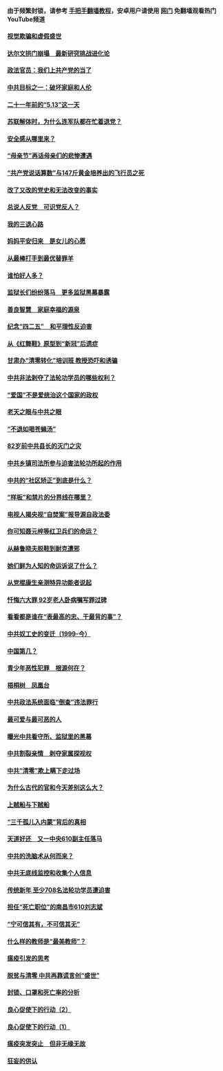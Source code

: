 #### 由于频繁封锁，请参考 [手把手翻墙教程](https://github.com/gfw-breaker/guides/wiki/)，安卓用户请使用 [网门](https://github.com/gfw-breaker/nogfw/blob/master/dl.md?t=06030901) 免翻墙观看热门YouTube频道 

#### [视觉欺骗和虚假盛世](../pages/19/426443.md?t=06030901) 

#### [达尔文拱门崩塌　最新研究挑战进化论](../pages/19/426009.md?t=06030901) 

#### [政法官员：我们上共产党的当了](../pages/19/425351.md?t=06030901) 

#### [中共目标之一：破坏家庭和人伦](../pages/19/424454.md?t=06030901) 

#### [二十一年前的“5.13”这一天](../pages/19/424814.md?t=06030901) 

#### [苏联解体时，为什么连军队都在忙着退党？](../pages/19/424335.md?t=06030901) 

#### [安全感从哪里来？](../pages/19/424336.md?t=06030901) 

#### [“母亲节”再话母亲们的悲惨遭遇](../pages/19/424234.md?t=06030901) 

#### [“共产党说话算数”与147斤黄金培养出的飞行员之死](../pages/19/424115.md?t=06030901) 

#### [改了又改的党史和无法改变的事实](../pages/19/424037.md?t=06030901) 

#### [总说人反党　可识党反人？](../pages/19/423820.md?t=06030901) 

#### [我的三退心路](../pages/19/423876.md?t=06030901) 

#### [妈妈平安归来　是女儿的心愿](../pages/19/423947.md?t=06030901) 

#### [从最棒打手到最优替罪羊](../pages/19/423819.md?t=06030901) 

#### [谁怕好人多？](../pages/19/423774.md?t=06030901) 

#### [监狱长们纷纷落马　更多监狱黑幕暴露](../pages/19/423787.md?t=06030901) 

#### [善良智慧　家庭幸福的源泉](../pages/19/423632.md?t=06030901) 

#### [纪念“四二五”　和平理性反迫害](../pages/19/423660.md?t=06030901) 

#### [从《红舞鞋》原型到“新冠”后遗症](../pages/19/423509.md?t=06030901) 

#### [甘肃办“清零转化”培训班 教授恐吓和诱骗](../pages/19/423498.md?t=06030901) 

#### [中共非法剥夺了法轮功学员的哪些权利？](../pages/19/423392.md?t=06030901) 

#### [“爱国”不是爱统治这个国家的政权](../pages/19/423029.md?t=06030901) 

#### [老天之眼与中共之眼](../pages/19/423378.md?t=06030901) 

#### [“不退如喝苍蝇汤”](../pages/19/423287.md?t=06030901) 

#### [82岁前中共县长的灭门之灾](../pages/19/423055.md?t=06030901) 

#### [中共乡镇司法所参与迫害法轮功所起的作用](../pages/19/423064.md?t=06030901) 

#### [中共的“社区矫正”到底是什么？](../pages/19/422870.md?t=06030901) 

#### [“样板”和禁片的分界线在哪里？](../pages/19/422704.md?t=06030901) 

#### [电视人揭央视“自焚案”报导源自政法委](../pages/19/422770.md?t=06030901) 

#### [你可知聂元梓等红卫兵们的命运？](../pages/19/422848.md?t=06030901) 

#### [从赫鲁晓夫脱鞋到耐克遭邪](../pages/19/422826.md?t=06030901) 

#### [她们鲜为人知的命运诉说了什么？](../pages/19/422754.md?t=06030901) 

#### [从党棍康生亲测特异功能者说起](../pages/19/422657.md?t=06030901) 

#### [忏悔六大罪 92岁老人卧病嘱写罪过碑](../pages/19/422750.md?t=06030901) 

#### [看看都是谁在“表最高的忠、干最背的事”？](../pages/19/422703.md?t=06030901) 

#### [中共奴工史的变迁（1999-今）](../pages/19/422656.md?t=06030901) 

#### [中国第几？](../pages/19/422496.md?t=06030901) 

#### [青少年恶性犯罪　根源何在？](../pages/19/422449.md?t=06030901) 

#### [梧桐树　凤凰台](../pages/19/422442.md?t=06030901) 

#### [中共政法系统面临“倒查”违法罪行](../pages/19/422497.md?t=06030901) 

#### [最可爱与最可恶的人](../pages/19/422448.md?t=06030901) 

#### [曝光中共看守所、监狱里的黑幕](../pages/19/422390.md?t=06030901) 

#### [中共割裂亲情　剥夺家属探视权](../pages/19/422364.md?t=06030901) 

#### [中共“清零”欺上瞒下走过场](../pages/19/422306.md?t=06030901) 

#### [为什么古代的官和今天差别这么大？](../pages/19/422228.md?t=06030901) 

#### [上贼船与下贼船](../pages/19/422276.md?t=06030901) 

#### [“三千孤儿入内蒙”背后的真相](../pages/19/422229.md?t=06030901) 

#### [天道好还　又一中央610副主任落马](../pages/19/422155.md?t=06030901) 

#### [中共的洗脑术从何而来？](../pages/19/422154.md?t=06030901) 

#### [中共无底线监控和收集个人信息](../pages/19/422039.md?t=06030901) 

#### [传统新年 至少708名法轮功学员遭迫害](../pages/19/421946.md?t=06030901) 

#### [担任“死亡职位”的南昌市610刘志斌](../pages/19/421957.md?t=06030901) 

#### [“宁可信其有，不可信其无”](../pages/19/421691.md?t=06030901) 

#### [什么样的教师是“最美教师”？](../pages/19/421755.md?t=06030901) 

#### [瘟疫引发的思考](../pages/19/421594.md?t=06030901) 

#### [脱贫与清零 中共再靠谎言创“盛世”](../pages/19/421590.md?t=06030901) 

#### [封锁、口罩和死亡率的分析](../pages/19/421495.md?t=06030901) 

#### [良心促使下的行动（2）](../pages/19/421361.md?t=06030901) 

#### [良心促使下的行动（1）](../pages/19/421302.md?t=06030901) 

#### [瘟疫突发突止　但非无缘无故](../pages/19/421281.md?t=06030901) 

#### [狂妄的供认](../pages/19/421199.md?t=06030901) 

